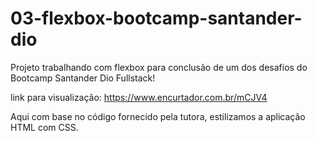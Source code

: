 # 03-flexbox-bootcamp-santander-dio

Projeto trabalhando com flexbox para conclusão de um dos desafios do Bootcamp Santander Dio Fullstack!

link para visualização: https://www.encurtador.com.br/mCJV4

Aqui com base no código fornecido pela tutora, estilizamos a aplicação HTML com CSS.
